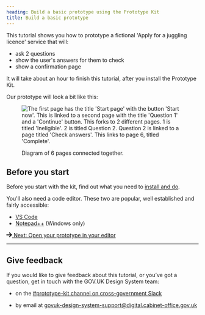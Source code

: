 ```yaml
---
heading: Build a basic prototype using the Prototype Kit
title: Build a basic prototype
---
```


This tutorial shows you how to prototype a fictional 'Apply for a juggling licence' service that will:

- ask 2 questions
- show the user's answers for them to check
- show a confirmation page

It will take about an hour to finish this tutorial, after you install the Prototype Kit.

Our prototype will look a bit like this:

<figure>

![The first page has the title 'Start page' with the button 'Start now'. This is linked to a second page with the title 'Question 1' and a 'Continue' button. This forks to 2 different pages. 1 is titled 'Ineligible'. 2 is titled Question 2. Question 2 is linked to a page titled 'Check answers'. This links to page 6, titled 'Complete'.](/public/docs/v13/images/docs/tutorial-overview.png)

<figcaption class="govuk-body">Diagram of 6 pages connected together.</figcaption>
</figure>

## Before you start

Before you start with the kit, find out what you need to [install and do](/docs/install/getting-started).

You'll also need a code editor. These two are popular, well established and fairly accessible:

 - [VS Code](https://code.visualstudio.com)
 - [Notepad++](https://notepad-plus-plus.org) (Windows only)

<nav class="govuk-pagination govuk-pagination--block" role="navigation" aria-label="results">
  <div class="govuk-pagination__next">
    <a class="govuk-link govuk-pagination__link" href="open-prototype-in-editor" rel="next"> <svg class="govuk-pagination__icon govuk-pagination__icon--next" xmlns="http://www.w3.org/2000/svg" height="13" width="15" aria-hidden="true" focusable="false" viewBox="0 0 15 13">
        <path d="m8.107-0.0078125-1.4136 1.414 4.2926 4.293h-12.986v2h12.896l-4.1855 3.9766 1.377 1.4492 6.7441-6.4062-6.7246-6.7266z"></path>
      </svg> <span class="govuk-pagination__link-title">Next</span><span class="govuk-visually-hidden">:</span>
      <span class="govuk-pagination__link-label">Open your prototype in your editor</span></a>
  </div>
</nav>

<hr>

## Give feedback

If you would like to give feedback about this tutorial, or you’ve got a question, get in touch with the GOV.UK Design System team:

- on the <a class="govuk-link" href="https://ukgovernmentdigital.slack.com/app_redirect?channel=prototype-kit" data-hsupport="slack">#prototype-kit channel on cross-government Slack</a>

- by email at <a class="govuk-link" href="mailto:govuk-design-system-support@digital.cabinet-office.gov.uk" data-hsupport="email">govuk-design-system-support@digital.cabinet-office.gov.uk</a>
